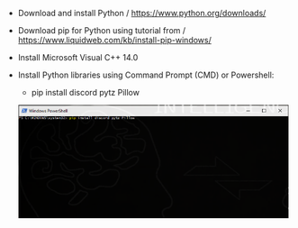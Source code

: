 - Download and install Python / https://www.python.org/downloads/ <br>
- Download pip for Python using tutorial from / https://www.liquidweb.com/kb/install-pip-windows/ <br>
- Install Microsoft Visual C++ 14.0
- Install Python libraries using Command Prompt (CMD) or Powershell: <br>
  - pip install discord pytz Pillow<br>

  <img src="https://github.com/Suirdna/OR-Origin/blob/main/client/resources/setup/setup.png?raw=true"/><br><br>
